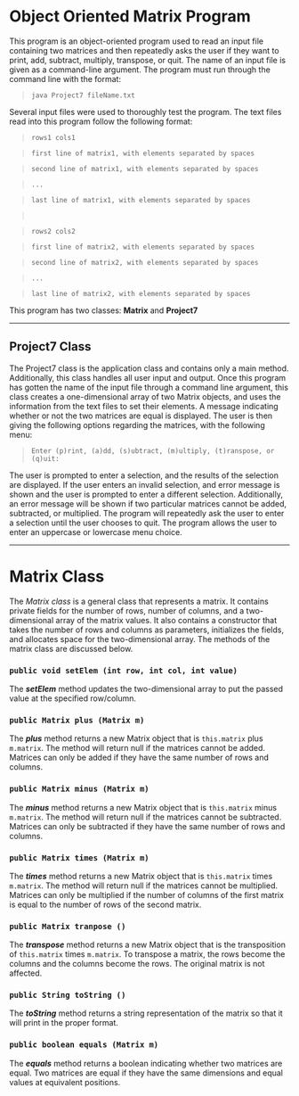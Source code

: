 # Object Oriented Matrix Program
This program is an object-oriented program used to read an input file containing two matrices and then repeatedly asks the user if they want to print, add, subtract, multiply, transpose, or quit. The name of an input file is given as a command-line argument. The program must run through the command line with the format: 
> `java Project7 fileName.txt`

Several input files were used to thoroughly test the program. The text files read into this program follow the following format:

> `rows1 cols1`

> `first line of matrix1, with elements separated by spaces`

> `second line of matrix1, with elements separated by spaces`

> `...`

> `last line of matrix1, with elements separated by spaces`

> `                                                       `


> `rows2 cols2`

> `first line of matrix2, with elements separated by spaces`

> `second line of matrix2, with elements separated by spaces`

> `...`

> `last line of matrix2, with elements separated by spaces`

This program has two classes: **Matrix** and **Project7**

***

## Project7 Class

The Project7 class is the application class and contains only a main method. Additionally, this class handles all user input and output. Once this program has gotten the name of the input file through a command line argument, this class creates a one-dimensional array of two Matrix objects, and uses the information from the text files to set their elements. A message indicating whether or not the two matrices are equal is displayed. The user is then giving the following options regarding the matrices, with the following menu: 

> `Enter (p)rint, (a)dd, (s)ubtract, (m)ultiply, (t)ranspose, or (q)uit:`

The user is prompted to enter a selection, and the results of the selection are displayed. If the user enters an invalid selection, and error message is shown and the user is prompted to enter a different selection. Additionally, an error message will be shown if two particular matrices cannot be added, subtracted, or multiplied. The program will repeatedly ask the user to enter a selection until the user chooses to quit. The program allows the user to enter an uppercase or lowercase menu choice. 

***

# Matrix Class

The _Matrix class_ is a general class that represents a matrix. It contains private fields for the number of rows, number of columns, and a two-dimensional array of the matrix values. It also contains a constructor that takes the number of rows and columns as parameters, initializes the fields, and allocates space for the two-dimensional array. The methods of the matrix class are discussed below. 

### `public void setElem (int row, int col, int value)`
The **_setElem_** method updates the two-dimensional array to put the passed value at the specified row/column.

### `public Matrix plus (Matrix m)`
The **_plus_** method returns a new Matrix object that is `this.matrix` plus `m.matrix`. The method will return null if the matrices cannot be added. Matrices can only be added if they have the same number of rows and columns. 

### `public Matrix minus (Matrix m)`
The **_minus_** method returns a new Matrix object that is `this.matrix` minus `m.matrix`. The method will return null if the matrices cannot be subtracted. Matrices can only be subtracted if they have the same number of rows and columns. 

### `public Matrix times (Matrix m)`
The **_times_** method returns a new Matrix object that is `this.matrix` times `m.matrix`. The method will return null if the matrices cannot be multiplied. Matrices can only be multiplied if the number of columns of the first matrix is equal to the number of rows of the second matrix.

### `public Matrix tranpose ()`
The **_transpose_** method returns a new Matrix object that is the transposition of `this.matrix` times `m.matrix`. To transpose a matrix, the rows become the columns and the columns become the rows. The original matrix is not affected.

### `public String toString ()`
The **_toString_** method returns a string representation of the matrix so that it will print in the proper format.

### `public boolean equals (Matrix m)`
The **_equals_** method returns a boolean indicating whether two matrices are equal. Two matrices are equal if they have the same dimensions and equal values at equivalent positions. 
